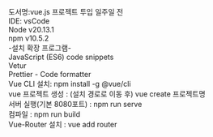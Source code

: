 도서명:vue.js 프로젝트 투입 일주일 전    
IDE: vsCode  
Node v20.13.1  
npm v10.5.2  
-설치 확장 프로그램-  
JavaScript (ES6) code snippets  
Vetur  
Prettier - Code formatter  
Vue CLI 설치: npm install -g @vue/cli  
vue 프로젝트 생성 : (설치 경로로 이동 후) vue create 프로젝트명  
서버 실행(기본 8080포트) : npm run serve  
컴파일 : npm run build  
Vue-Router 설치  : vue add router
